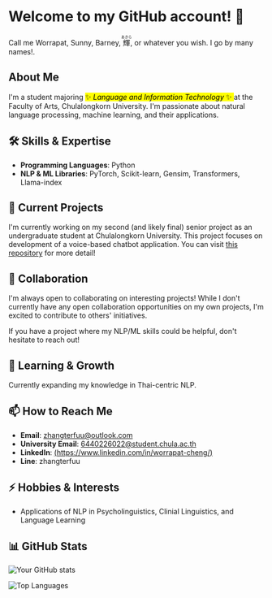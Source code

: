 # Welcome to my GitHub account! 👋

Call me Worrapat, Sunny, Barney, <ruby>輝<rt>あきら</rt></ruby>, or whatever you wish. I go by many names!.

## About Me
I'm a student majoring <mark> ✨ $Language \  and \  Information \  Technology$ ✨ </mark> at the Faculty of Arts, Chulalongkorn University. I'm passionate about natural language processing, machine learning, and their applications.

## 🛠️ Skills & Expertise
- **Programming Languages**: Python
- **NLP & ML Libraries**: PyTorch, Scikit-learn, Gensim, Transformers, Llama-index

## 🔭 Current Projects
I'm currently working on my second (and likely final) senior project as an undergraduate student at Chulalongkorn University. This project focuses on development of a voice-based chatbot application. You can visit [this repository](https://github.com/barnabyashford/thai-voice-bot) for more detail!

## 👯 Collaboration
I'm always open to collaborating on interesting projects! While I don't currently have any open collaboration opportunities on my own projects, I'm excited to contribute to others' initiatives.

If you have a project where my NLP/ML skills could be helpful, don't hesitate to reach out!

## 🌱 Learning & Growth
Currently expanding my knowledge in Thai-centric NLP.

## 📫 How to Reach Me
- **Email**: zhangterfuu@outlook.com
- **University Email**: 6440226022@student.chula.ac.th
- **LinkedIn**: [(https://www.linkedin.com/in/worrapat-cheng/)](https://www.linkedin.com/in/worrapat-cheng/)
- **Line**: zhangterfuu

## ⚡ Hobbies & Interests
- Applications of NLP in Psycholinguistics, Clinial Linguistics, and Language Learning

## 📊 GitHub Stats
![Your GitHub stats](https://github-readme-stats.vercel.app/api?username=barnabyashford&show_icons=true&theme=radical)

![Top Languages](https://github-readme-stats.vercel.app/api/top-langs/?username=barnabyashford&layout=compact&theme=radical)
